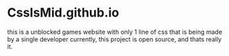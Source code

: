 # CssIsMid.github.io

  this is a unblocked games website with only 1 line of css that is being made by a single developer currently, this project is open source, and thats really it.
